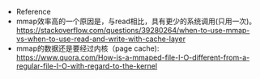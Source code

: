 * Reference
* mmap效率高的一个原因是，与read相比，具有更少的系统调用(只用一次)。https://stackoverflow.com/questions/39280264/when-to-use-mmap-vs-when-to-use-read-and-write-with-cache-layer
* mmap的数据还是要经过内核（page cache): https://www.quora.com/How-is-a-mmaped-file-I-O-different-from-a-regular-file-I-O-with-regard-to-the-kernel
